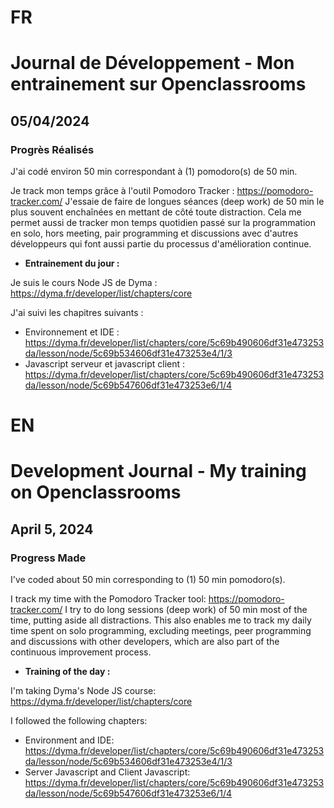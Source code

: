 # FR

# Journal de Développement - Mon entrainement sur Openclassrooms

## 05/04/2024

### Progrès Réalisés

J'ai codé environ 50 min correspondant à (1) pomodoro(s) de 50 min.

Je track mon temps grâce à l'outil Pomodoro Tracker : https://pomodoro-tracker.com/
J'essaie de faire de longues séances (deep work) de 50 min le plus souvent enchaînées en mettant de côté toute distraction.
Cela me permet aussi de tracker mon temps quotidien passé sur la programmation en solo, hors meeting, pair programming et discussions avec d'autres développeurs qui font aussi partie du processus d'amélioration continue.

- **Entrainement du jour :**

Je suis le cours Node JS de Dyma : https://dyma.fr/developer/list/chapters/core

J'ai suivi les chapitres suivants :

- Environnement et IDE : https://dyma.fr/developer/list/chapters/core/5c69b490606df31e473253da/lesson/node/5c69b534606df31e473253e4/1/3
- Javascript serveur et javascript client : https://dyma.fr/developer/list/chapters/core/5c69b490606df31e473253da/lesson/node/5c69b547606df31e473253e6/1/4

# EN

# Development Journal - My training on Openclassrooms

## April 5, 2024

### Progress Made

I've coded about 50 min corresponding to (1) 50 min pomodoro(s).

I track my time with the Pomodoro Tracker tool: https://pomodoro-tracker.com/
I try to do long sessions (deep work) of 50 min most of the time, putting aside all distractions.
This also enables me to track my daily time spent on solo programming, excluding meetings, peer programming and discussions with other developers, which are also part of the continuous improvement process.

- **Training of the day :**

I'm taking Dyma's Node JS course: https://dyma.fr/developer/list/chapters/core

I followed the following chapters:

- Environment and IDE: https://dyma.fr/developer/list/chapters/core/5c69b490606df31e473253da/lesson/node/5c69b534606df31e473253e4/1/3
- Server Javascript and Client Javascript: https://dyma.fr/developer/list/chapters/core/5c69b490606df31e473253da/lesson/node/5c69b547606df31e473253e6/1/4
